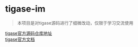 # tigase-im

> 本项目是对tigase源码进行了细微改动，仅限于学习交流使用

[tigase官方源码仓库地址](https://github.com/tigase)  
[tigase官方文档](https://docs.tigase.net/tigase-server/8.0.0/Administration_Guide/html/#_jabber_xmpp_introduction)
